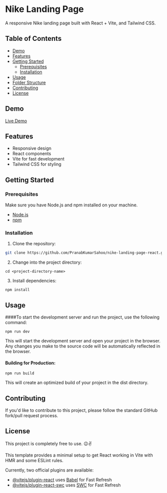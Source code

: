 # Nike Landing Page

A responsive Nike landing page built with React + Vite, and Tailwind CSS.

## Table of Contents

- [Demo](#demo)
- [Features](#features)
- [Getting Started](#getting-started)
  - [Prerequisites](#prerequisites)
  - [Installation](#installation)
- [Usage](#usage)
- [Folder Structure](#folder-structure)
- [Contributing](#contributing)
- [License](#license)

## Demo

[Live Demo](https://nike-page-pks.vercel.app/)

## Features

- Responsive design
- React components
- Vite for fast development
- Tailwind CSS for styling

## Getting Started

### Prerequisites

Make sure you have Node.js and npm installed on your machine.

- [Node.js](https://nodejs.org/)
- [npm](https://www.npmjs.com/)

### Installation

1. Clone the repository:

```bash
git clone https://github.com/PranabKumarSahoo/nike-landing-page-react.git
```
2. Change into the project directory:
```
cd <project-directory-name>
```
3. Install dependencies:
```
npm install
```

## Usage
####To start the development server and run the project, use the following command:
```
npm run dev
```
This will start the development server and open your project in the browser. Any changes you make to the source code will be automatically reflected in the browser.
#### Building for Production:
```
npm run build
```
This will create an optimized build of your project in the dist directory.

## Contributing
If you'd like to contribute to this project, please follow the standard GitHub fork/pull request process.

## License
This project is completely free to use. 😉✌️
 



This template provides a minimal setup to get React working in Vite with HMR and some ESLint rules.

Currently, two official plugins are available:

- [@vitejs/plugin-react](https://github.com/vitejs/vite-plugin-react/blob/main/packages/plugin-react/README.md) uses [Babel](https://babeljs.io/) for Fast Refresh
- [@vitejs/plugin-react-swc](https://github.com/vitejs/vite-plugin-react-swc) uses [SWC](https://swc.rs/) for Fast Refresh
